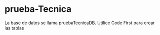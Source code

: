 # prueba-Tecnica
La base de datos se llama pruebaTecnicaDB.
Utilice Code First para crear las tablas

